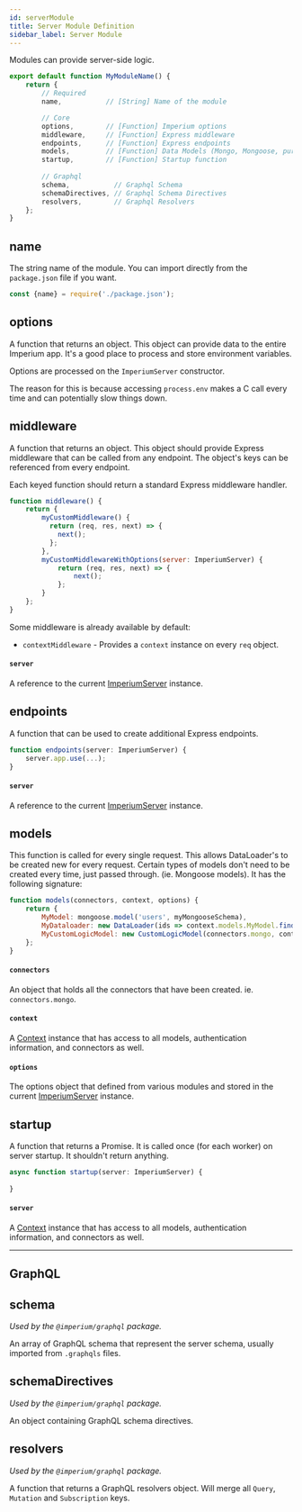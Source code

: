```yaml
---
id: serverModule
title: Server Module Definition
sidebar_label: Server Module
---
```


Modules can provide server-side logic.

```javascript
export default function MyModuleName() {
	return {
		// Required
		name,           // [String] Name of the module

		// Core
		options,        // [Function] Imperium options
		middleware,     // [Function] Express middleware
		endpoints,      // [Function] Express endpoints
		models,         // [Function] Data Models (Mongo, Mongoose, pure logic, Dataloaders, etc)
		startup,        // [Function] Startup function		
		
		// Graphql
		schema,           // Graphql Schema
		schemaDirectives, // Graphql Schema Directives
		resolvers,        // Graphql Resolvers
	};
}
```

## name
The string name of the module. You can import directly from the `package.json` file if you want.

```js
const {name} = require('./package.json');
```

## options
A function that returns an object. This object can provide data to the entire Imperium app. It's a good place
to process and store environment variables.

Options are processed on the `ImperiumServer` constructor.

The reason for this is because accessing `process.env` makes a C call every time and can potentially slow things down.

## middleware
A function that returns an object. This object should provide Express middleware that can be
called from any endpoint. The object's keys can be referenced from every endpoint.

Each keyed function should return a standard Express middleware handler.

```javascript
function middleware() {
	return {
		myCustomMiddleware() {
		  return (req, res, next) => {
		  	next();
          };
        },
		myCustomMiddlewareWithOptions(server: ImperiumServer) {
			return (req, res, next) => {
				next();
			};
		}
	};
}
```

Some middleware is already available by default:
  * `contextMiddleware` - Provides a `context` instance on every `req` object.
  
#### `server`
A reference to the current [ImperiumServer](ImperiumServer.md) instance.

## endpoints
A function that can be used to create additional Express endpoints.

```javascript
function endpoints(server: ImperiumServer) {
	server.app.use(...);
}
```

#### `server`
A reference to the current [ImperiumServer](ImperiumServer.md) instance.

## models
This function is called for every single request. This allows DataLoader's to be created new for every request.
Certain types of models don't need to be created every time, just passed through. (ie. Mongoose models).
It has the following signature:

```javascript
function models(connectors, context, options) {
	return {
		MyModel: mongoose.model('users', myMongooseSchema),
		MyDataloader: new DataLoader(ids => context.models.MyModel.find({_id: {$in: ids}}).exec()),
		MyCustomLogicModel: new CustomLogicModel(connectors.mongo, context),
	};
}
```

#### `connectors`
An object that holds all the connectors that have been created. ie. `connectors.mongo`.

#### `context`
A [Context](Context.md) instance that has access to all models, authentication information, and connectors as well.

#### `options`
The options object that defined from various modules and stored in  the current [ImperiumServer](ImperiumServer.md) instance.

## startup
A function that returns a Promise. It is called once (for each worker) on server startup.
It shouldn't return anything.

```javascript
async function startup(server: ImperiumServer) {
	
}
```

#### `server`
A [Context](Context.md) instance that has access to all models, authentication information, and connectors as well.

---------------------------------------------------------------------------------

## GraphQL

## schema
*Used by the `@imperium/graphql` package.*

An array of GraphQL schema that represent the server schema, usually imported from `.graphqls` files.

## schemaDirectives
*Used by the `@imperium/graphql` package.*

An object containing GraphQL schema directives.

## resolvers
*Used by the `@imperium/graphql` package.*

A function that returns a GraphQL resolvers object. Will merge all `Query`, `Mutation` and `Subscription` keys.
